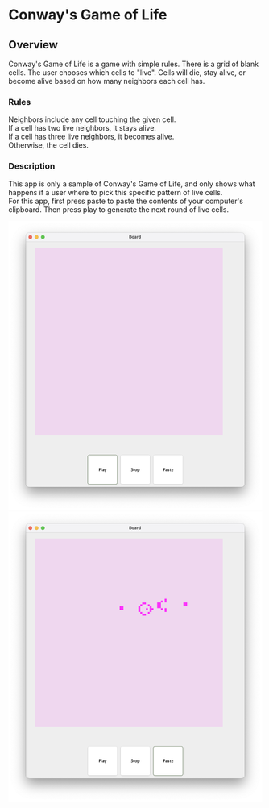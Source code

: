 # Conway's Game of Life

## Overview
Conway's Game of Life is a game with simple rules. 
There is a grid of blank cells. The user chooses 
which cells to "live". Cells will
die, stay alive, or become alive based on how many neighbors 
each cell has. <br/>

### Rules
Neighbors include any cell touching the given cell.<br/>
If a cell has two live neighbors, it stays alive.<br/>
If a cell has three live neighbors, it becomes alive.<br/>
Otherwise, the cell dies.

### Description
This app is only a sample of Conway's Game of Life, 
and only shows what happens if a user where to pick this
specific pattern of live cells. <br/>
For this app, first press paste to paste the contents of your computer's clipboard.
Then press play to generate 
the next round of live cells.

![GameOfLife](GameofLifeBeforePaste.png)
![GameOfLife](GameofLifeAfterPaste.png)


